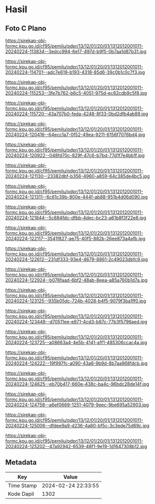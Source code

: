 # Hasil

## Foto C Plano

https://sirekap-obj-formc.kpu.go.id/cf95/pemilu/pdpr/13/12/01/20/01/1312012001011-20240224-113834--3edcc994-6e17-497d-b9f5-0b7aa1d87b31.jpg

https://sirekap-obj-formc.kpu.go.id/cf95/pemilu/pdpr/13/12/01/20/01/1312012001011-20240224-114701--adc7e619-b193-4318-85d6-39c0b1c0c7f3.jpg

https://sirekap-obj-formc.kpu.go.id/cf95/pemilu/pdpr/13/12/01/20/01/1312012001011-20240224-115253--3fe7b762-b6c5-4051-975d-ec82cdb9c5f8.jpg

https://sirekap-obj-formc.kpu.go.id/cf95/pemilu/pdpr/13/12/01/20/01/1312012001011-20240224-115720--43a707b0-feda-4248-8f33-0bd2dfb4ab89.jpg

https://sirekap-obj-formc.kpu.go.id/cf95/pemilu/pdpr/13/12/01/20/01/1312012001011-20240224-120416--64ecc1a7-0f52-49ea-9211-6156f7076bd4.jpg

https://sirekap-obj-formc.kpu.go.id/cf95/pemilu/pdpr/13/12/01/20/01/1312012001011-20240224-120922--048fd70c-829f-47c6-b7bd-77d1f7e4bb1f.jpg

https://sirekap-obj-formc.kpu.go.id/cf95/pemilu/pdpr/13/12/01/20/01/1312012001011-20240224-121130--23382dbf-b356-4960-a859-64c385de4bc5.jpg

https://sirekap-obj-formc.kpu.go.id/cf95/pemilu/pdpr/13/12/01/20/01/1312012001011-20240224-121311--6c61c39b-800e-444f-ab88-951b4d06d090.jpg

https://sirekap-obj-formc.kpu.go.id/cf95/pemilu/pdpr/13/12/01/20/01/1312012001011-20240224-121844--5c884fdc-dfbb-4dec-bc23-a61b8f3f22e8.jpg

https://sirekap-obj-formc.kpu.go.id/cf95/pemilu/pdpr/13/12/01/20/01/1312012001011-20240224-122117--3541f827-ae75-40f5-882b-26ee873a4afb.jpg

https://sirekap-obj-formc.kpu.go.id/cf95/pemilu/pdpr/13/12/01/20/01/1312012001011-20240224-122612--231df333-93e4-4679-8861-2c49023dbfc9.jpg

https://sirekap-obj-formc.kpu.go.id/cf95/pemilu/pdpr/13/12/01/20/01/1312012001011-20240224-122924--b076faad-6bf2-48ab-8eea-a85a760b1d7a.jpg

https://sirekap-obj-formc.kpu.go.id/cf95/pemilu/pdpr/13/12/01/20/01/1312012001011-20240224-123125--935b05dc-724b-4028-b4f5-9079f3ba1ff0.jpg

https://sirekap-obj-formc.kpu.go.id/cf95/pemilu/pdpr/13/12/01/20/01/1312012001011-20240224-123448--d70511ee-e871-4cd3-b87c-77b3f5796aed.jpg

https://sirekap-obj-formc.kpu.go.id/cf95/pemilu/pdpr/13/12/01/20/01/1312012001011-20240224-123725--a08663a4-4e5b-4141-a1f1-485306ccac4a.jpg

https://sirekap-obj-formc.kpu.go.id/cf95/pemilu/pdpr/13/12/01/20/01/1312012001011-20240224-124222--19f997fc-a090-43a6-9b9d-8b7aa968fdcb.jpg

https://sirekap-obj-formc.kpu.go.id/cf95/pemilu/pdpr/13/12/01/20/01/1312012001011-20240224-124625--eb70b417-660e-438c-ba4c-96bdc28de14f.jpg

https://sirekap-obj-formc.kpu.go.id/cf95/pemilu/pdpr/13/12/01/20/01/1312012001011-20240224-124758--a6ef0669-1251-4079-9eec-9be695a52903.jpg

https://sirekap-obj-formc.kpu.go.id/cf95/pemilu/pdpr/13/12/01/20/01/1312012001011-20240224-125006--dfdee9a9-d236-4a80-bf5c-3c3ede75d69c.jpg

https://sirekap-obj-formc.kpu.go.id/cf95/pemilu/pdpr/13/12/01/20/01/1312012001011-20240224-125202--47a92942-6539-48f1-9e19-1d1647308b12.jpg


## Metadata

| Key        | Value               |
| ---------- | ------------------- |
| Time Stamp | 2024-02-24 22:33:55 |
| Kode Dapil | 1302                |



